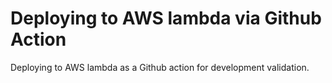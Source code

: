 # Deploying to AWS lambda via Github Action

Deploying to AWS lambda as a Github action for development validation.